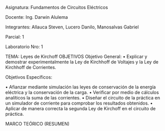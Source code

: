 Asignatura: Fundamentos de Circuitos Eléctricos

Docente: Ing. Darwin Alulema

Integrantes: Allauca Steven, Lucero Danilo, Manosalvas Gabriel

Parcial: 1

Laboratorio Nro: 1

TEMA: Leyes de Kirchoff
OBJETIVOS
Objetivo General:
•	Explicar y demostrar experimentalmente la Ley de Kirchhoff de Voltajes y la Ley de Kirchhoff de Corrientes.

Objetivos Específicos:

•	Afianzar mediante simulación las leyes de conservación de la energía eléctrica y la conservación de la carga.
•	Verificar por medio de cálculos analíticos la suma de las corrientes.
•	Diseñar el circuito de la práctica en un simulador de corriente para comprobar los resultados obtenidos.
•	Aplicar de manera correcta la segunda Ley de Kirchoff en el circuito de práctica.



MARCO TEÓRICO (RESUMEN)
